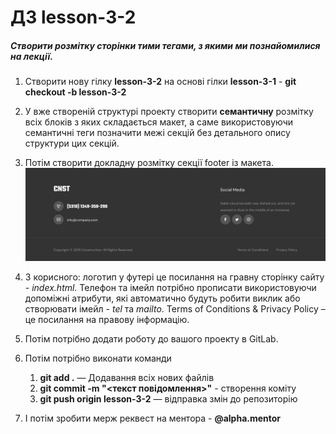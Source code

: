 # ДЗ lesson-3-2

##### Створити розмітку сторінки тими тегами, з якими ми познайомилися на лекції.

1. Створити нову гілку **lesson-3-2** на основі гілки **lesson-3-1** - **git checkout -b lesson-3-2**

2. У вже створеній структурі проекту створити **семантичну** розмітку всіх блоків з яких складається макет, а саме використовуючи семантичні теги позначити межі секцій без детального опису структури цих секцій.

3. Потім створити докладну розмітку секції footer із макета. <img src="./Task2.png" alt="01" style="zoom:100%;" />

4. З корисного: логотип у футері це посилання на гравну сторінку сайту - *index.html.* Телефон та імейл потрібно прописати використовуючи допоміжні атрибути, які автоматично будуть робити виклик або створювати імейл - *tel* та *mailto*. Terms of Conditions & Privacy Policy – це посилання на правову інформацію.

5. Потім потрібно додати роботу до вашого проекту в GitLab.

6. Потім потрібно виконати команди

   1. **git add .** — Додавання всіх нових файлів
   2. **git commit -m "<текст повідомлення>"** - створення коміту
   3. **git push origin lesson-3-2** — відправка змін до репозиторію

7. І потім зробити мерж реквест на ментора - **@alpha.mentor**
